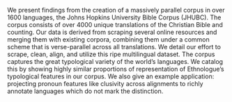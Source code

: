 We present findings from the creation of a massively parallel corpus in over 1600 languages, the Johns Hopkins University Bible Corpus (JHUBC). The corpus consists of over 4000 unique translations of the Christian Bible and counting. Our data is derived from scraping several online resources and merging them with existing corpora, combining them under a common scheme that is verse-parallel across all translations. We detail our effort to scrape, clean, align, and utilize this ripe multilingual dataset. The corpus captures the great typological variety of the world’s languages. We catalog this by showing highly similar proportions of representation of Ethnologue’s typological features in our corpus. We also give an example application: projecting pronoun features like clusivity across alignments to richly annotate languages which do not mark the distinction.